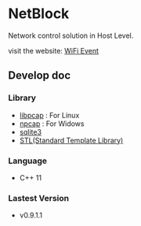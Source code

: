 # NetBlock
Network control solution in Host Level.

visit the website: [WiFi Event](https://wifievent.io)

## Develop doc
### Library
- [libpcap](https://www.tcpdump.org/) : For Linux
- [npcap](https://nmap.org/) : For Widows
- [sqlite3](https://www.sqlite.org/)
- [STL(Standard Template Library)](https://www.cplusplus.com/reference/stl/)

### Language
- C++ 11

### Lastest Version
- v0.9.1.1
